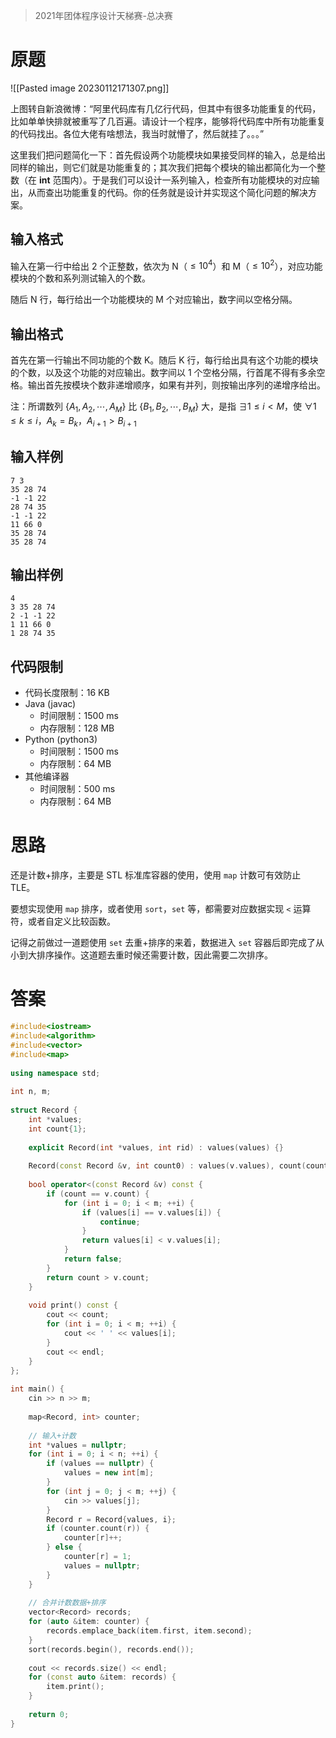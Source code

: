 > 2021年团体程序设计天梯赛-总决赛

# 原题

![[Pasted image 20230112171307.png]]

上图转自新浪微博：“阿里代码库有几亿行代码，但其中有很多功能重复的代码，比如单单快排就被重写了几百遍。请设计一个程序，能够将代码库中所有功能重复的代码找出。各位大佬有啥想法，我当时就懵了，然后就挂了。。。”

这里我们把问题简化一下：首先假设两个功能模块如果接受同样的输入，总是给出同样的输出，则它们就是功能重复的；其次我们把每个模块的输出都简化为一个整数（在 **int** 范围内）。于是我们可以设计一系列输入，检查所有功能模块的对应输出，从而查出功能重复的代码。你的任务就是设计并实现这个简化问题的解决方案。

## 输入格式

输入在第一行中给出 2 个正整数，依次为 N（$\leq 10^4$）和 M（$\leq 10^2$），对应功能模块的个数和系列测试输入的个数。

随后 N 行，每行给出一个功能模块的 M 个对应输出，数字间以空格分隔。

## 输出格式

首先在第一行输出不同功能的个数 K。随后 K 行，每行给出具有这个功能的模块的个数，以及这个功能的对应输出。数字间以 1 个空格分隔，行首尾不得有多余空格。输出首先按模块个数非递增顺序，如果有并列，则按输出序列的递增序给出。

注：所谓数列 $\{A_1, A_2, \cdots, A_M\}$ 比 $\{B_1, B_2, \cdots, B_M\}$ 大，是指 $\exists 1\leq i<M$，使 $\forall 1\leq k\leq i$，$A_k=B_k$，$A_{i+1}>B_{i+1}$

## 输入样例

```
7 3
35 28 74
-1 -1 22
28 74 35
-1 -1 22
11 66 0
35 28 74
35 28 74
```

## 输出样例

```
4
3 35 28 74
2 -1 -1 22
1 11 66 0
1 28 74 35
```

## 代码限制

- 代码长度限制：16 KB
- Java (javac)
	- 时间限制：1500 ms
	- 内存限制：128 MB
- Python (python3)
	- 时间限制：1500 ms
	- 内存限制：64 MB
- 其他编译器
	- 时间限制：500 ms
	- 内存限制：64 MB

# 思路

还是计数+排序，主要是 STL 标准库容器的使用，使用 `map` 计数可有效防止 TLE。

要想实现使用 `map` 排序，或者使用 `sort`，`set` 等，都需要对应数据实现 `<` 运算符，或者自定义比较函数。

记得之前做过一道题使用 `set` 去重+排序的来着，数据进入 `set` 容器后即完成了从小到大排序操作。这道题去重时候还需要计数，因此需要二次排序。

# 答案

```c++
#include<iostream>  
#include<algorithm>  
#include<vector>  
#include<map>  
  
using namespace std;  
  
int n, m;  
  
struct Record {  
    int *values;  
    int count{1};  
  
    explicit Record(int *values, int rid) : values(values) {}  
  
    Record(const Record &v, int count0) : values(v.values), count(count0) {}  
  
    bool operator<(const Record &v) const {  
        if (count == v.count) {  
            for (int i = 0; i < m; ++i) {  
                if (values[i] == v.values[i]) {  
                    continue;  
                }  
                return values[i] < v.values[i];  
            }  
            return false;  
        }  
        return count > v.count;  
    }  
  
    void print() const {  
        cout << count;  
        for (int i = 0; i < m; ++i) {  
            cout << ' ' << values[i];  
        }  
        cout << endl;  
    }  
};  
  
int main() {  
    cin >> n >> m;  
  
    map<Record, int> counter;  
  
    // 输入+计数  
    int *values = nullptr;  
    for (int i = 0; i < n; ++i) {  
        if (values == nullptr) {  
            values = new int[m];  
        }  
        for (int j = 0; j < m; ++j) {  
            cin >> values[j];  
        }  
        Record r = Record{values, i};  
        if (counter.count(r)) {  
            counter[r]++;  
        } else {  
            counter[r] = 1;  
            values = nullptr;  
        }  
    }  
  
    // 合并计数数据+排序  
    vector<Record> records;  
    for (auto &item: counter) {  
        records.emplace_back(item.first, item.second);  
    }  
    sort(records.begin(), records.end());  
  
    cout << records.size() << endl;  
    for (const auto &item: records) {  
        item.print();  
    }  
  
    return 0;  
}
```